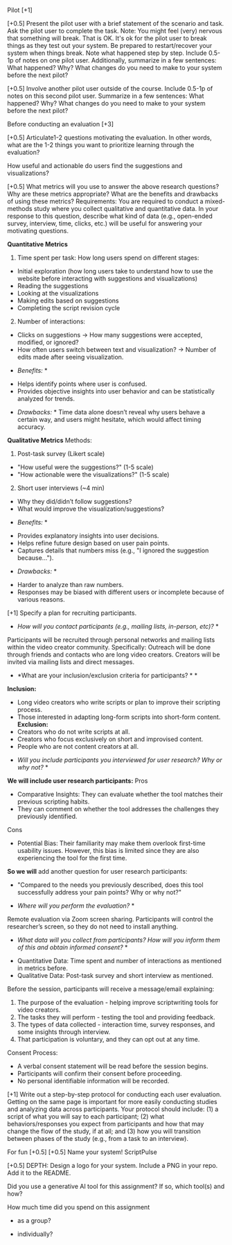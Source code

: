 Pilot [+1]

[+0.5] Present the pilot user with a brief statement of the scenario and task. Ask the pilot user to complete the task. Note: You might feel (very) nervous that something will break. That is OK. It's ok for the pilot user to break things as they test out your system. Be prepared to restart/recover your system when things break. Note what happened step by step. Include 0.5-1p of notes on one pilot user. Additionally, summarize in a few sentences: What happened? Why? What changes do you need to make to your system before the next pilot?

[+0.5] Involve another pilot user outside of the course. Include 0.5-1p of notes on this second pilot user. Summarize in a few sentences: What happened? Why? What changes do you need to make to your system before the next pilot?


Before conducting an evaluation [+3]

[+0.5] Articulate1-2 questions motivating the evaluation. In other words, what are the 1-2 things you want to prioritize learning through the evaluation?

How useful and actionable do users find the suggestions and visualizations?
 

[+0.5] What metrics will you use to answer the above research questions? Why are these metrics appropriate? What are the benefits and drawbacks of using these metrics?
Requirements: You are required to conduct a mixed-methods study where you collect qualitative and quantitative data. In your response to this question, describe what kind of data (e.g., open-ended survey, interview, time, clicks, etc.) will be useful for answering your motivating questions. 

**Quantitative Metrics**
1. Time spent per task: How long users spend on different stages:
- Initial exploration (how long users take to understand how to use the website before interacting with suggestions and visualizations)
- Reading the suggestions
- Looking at the visualizations
- Making edits based on suggestions
- Completing the script revision cycle 

2. Number of interactions:
- Clicks on suggestions -> How many suggestions were accepted, modified, or ignored?
- How often users switch between text and visualization? -> Number of edits made after seeing visualization.

* *Benefits:* *
- Helps identify points where user is confused.
- Provides objective insights into user behavior and can be statistically analyzed for trends.

* *Drawbacks:* *
Time data alone doesn’t reveal why users behave a certain way, and users might hesitate, which would affect timing accuracy.


**Qualitative Metrics**
Methods:
1. Post-task survey (Likert scale)
- "How useful were the suggestions?" (1-5 scale)
- "How actionable were the visualizations?" (1-5 scale)
2. Short user interviews (~4 min)
- Why they did/didn’t follow suggestions?
- What would improve the visualization/suggestions?

* *Benefits:* *
- Provides explanatory insights into user decisions.
- Helps refine future design based on user pain points.
- Captures details that numbers miss (e.g., "I ignored the suggestion because…").

* *Drawbacks:* *
- Harder to analyze than raw numbers.
- Responses may be biased with different users or incomplete because of various reasons.



[+1] Specify a plan for recruiting participants.

* *How will you contact participants (e.g., mailing lists, in-person, etc)?* *

Participants will be recruited through personal networks and mailing lists within the video creator community. Specifically:
Outreach will be done through friends and contacts who are long video creators. Creators will be invited via mailing lists and direct messages.

* *What are your inclusion/exclusion criteria for participants? * *

**Inclusion:**
- Long video creators who write scripts or plan to improve their scripting process.
- Those interested in adapting long-form scripts into short-form content.
**Exclusion:**
- Creators who do not write scripts at all.
- Creators who focus exclusively on short and improvised content.
- People who are not content creators at all.

* *Will you include participants you interviewed for user research? Why or why not?* *

**We will include user research participants:**
Pros
- Comparative Insights: They can evaluate whether the tool matches their previous scripting habits.
- They can comment on whether the tool addresses the challenges they previously identified.

Cons
- Potential Bias: Their familiarity may make them overlook first-time usability issues. However, this bias is limited since they are also experiencing the tool for the first time.

**So we will** add another question for user research participants:
- "Compared to the needs you previously described, does this tool successfully address your pain points? Why or why not?"


* *Where will you perform the evaluation?* *

Remote evaluation via Zoom screen sharing. Participants will control the researcher’s screen, so they do not need to install anything.

* *What data will you collect from participants? How will you inform them of this and obtain informed consent?* *
- Quantitative Data: Time spent and number of interactions as mentioned in metrics before.
- Qualitative Data: Post-task survey and short interview as mentioned.

Before the session, participants will receive a message/email explaining:
1. The purpose of the evaluation - helping improve scriptwriting tools for video creators.
2. The tasks they will perform - testing the tool and providing feedback.
3. The types of data collected - interaction time, survey responses, and some insights through interview.
4. That participation is voluntary, and they can opt out at any time.

Consent Process:
- A verbal consent statement will be read before the session begins.
- Participants will confirm their consent before proceeding.
- No personal identifiable information will be recorded.


 

[+1] Write out a step-by-step protocol for conducting each user evaluation. Getting on the same page is important for more easily conducting studies and analyzing data across participants. Your protocol should include: (1) a script of what you will say to each participant; (2) what behaviors/responses you expect from participants and how that may change the flow of the study, if at all; and (3) how you will transition between phases of the study (e.g., from a task to an interview). 

For fun [+0.5]
[+0.5] Name your system!
ScriptPulse

[+0.5] DEPTH: Design a logo for your system. Include a PNG in your repo. Add it to the README. 
 

Did you use a generative AI tool for this assignment? If so, which tool(s) and how?

 

How much time did you spend on this assignment

- as a group?

- individually?
